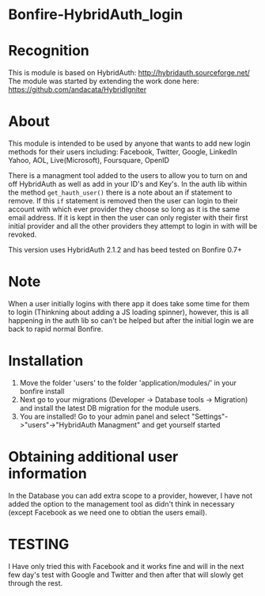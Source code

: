Bonfire-HybridAuth_login
======================

Recognition
===========
This is module is based on HybridAuth: http://hybridauth.sourceforge.net/
The module was started by extending the work done here: https://github.com/andacata/HybridIgniter

About
======================
This module is intended to be used by anyone that wants to add new login methods for their users including:
Facebook,
Twitter,
Google,
LinkedIn
Yahoo,
AOL,
Live(Microsoft),
Foursquare,
OpenID



There is a managment tool added to the users to allow you to turn on and off HybridAuth as well as add in your ID's and Key's. In the auth lib within the method `get_hauth_user()` there is a note about an if statement to remove. If this `if` statement is removed then the user can login to their account with which ever provider they choose so long as it is the same email address. If it is kept in then the user can only register with their first initial provider and all the other providers they attempt to login in with will be revoked.

This version uses HybridAuth 2.1.2 and has beed tested on Bonfire 0.7+

Note
====
When a user initially logins with there app it does take some time for them to login (Thinkning about adding a JS loading spinner), however, this is all happening in the auth lib so can't be helped but after the initial login we are back to rapid normal Bonfire.

Installation
======================
1. Move the folder 'users' to the folder 'application/modules/' in your bonfire install
2. Next go to your migrations (Developer -> Database tools -> Migration) and install the latest DB migration for the module users.
3. You are installed! Go to your admin panel and select "Settings"->"users"->"HybridAuth Managment" and get yourself started


Obtaining additional user information
============
In the Database you can add extra scope to a provider, however, I have not added the option to the management tool as didn't think in necessary (except Facebook as we need one to obtian the users email).

TESTING
======================
I Have only tried this with Facebook and it works fine and will in the next few day's test with Google and Twitter and then after that will slowly get through the rest.
